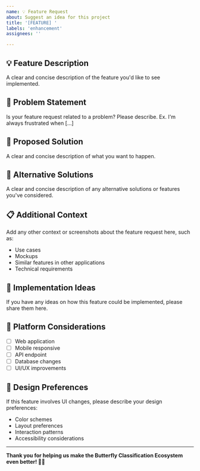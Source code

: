 ```yaml
---
name: 💡 Feature Request
about: Suggest an idea for this project
title: '[FEATURE] '
labels: 'enhancement'
assignees: ''

---
```


## 💡 **Feature Description**
A clear and concise description of the feature you'd like to see implemented.

## 🎯 **Problem Statement**
Is your feature request related to a problem? Please describe. Ex. I'm always frustrated when [...]

## 💭 **Proposed Solution**
A clear and concise description of what you want to happen.

## 🔄 **Alternative Solutions**
A clear and concise description of any alternative solutions or features you've considered.

## 📋 **Additional Context**
Add any other context or screenshots about the feature request here, such as:
- Use cases
- Mockups
- Similar features in other applications
- Technical requirements

## 🚀 **Implementation Ideas**
If you have any ideas on how this feature could be implemented, please share them here.

## 📱 **Platform Considerations**
- [ ] Web application
- [ ] Mobile responsive
- [ ] API endpoint
- [ ] Database changes
- [ ] UI/UX improvements

## 🎨 **Design Preferences**
If this feature involves UI changes, please describe your design preferences:
- Color schemes
- Layout preferences
- Interaction patterns
- Accessibility considerations

---

**Thank you for helping us make the Butterfly Classification Ecosystem even better! 🦋✨**
